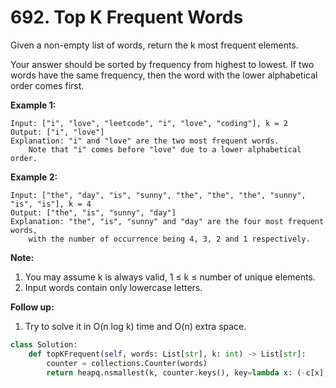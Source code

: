 # 692. Top K Frequent Words

Given a non-empty list of words, return the k most frequent elements.

Your answer should be sorted by frequency from highest to lowest. If two words have the same frequency, then the word with the lower alphabetical order comes first.

**Example 1:**  


```text
Input: ["i", "love", "leetcode", "i", "love", "coding"], k = 2
Output: ["i", "love"]
Explanation: "i" and "love" are the two most frequent words.
    Note that "i" comes before "love" due to a lower alphabetical order.
```

**Example 2:**  


```text
Input: ["the", "day", "is", "sunny", "the", "the", "the", "sunny", "is", "is"], k = 4
Output: ["the", "is", "sunny", "day"]
Explanation: "the", "is", "sunny" and "day" are the four most frequent words,
    with the number of occurrence being 4, 3, 2 and 1 respectively.
```

**Note:**  


1. You may assume k is always valid, 1 ≤ k ≤ number of unique elements.
2. Input words contain only lowercase letters.

**Follow up:**

1. Try to solve it in O\(n log k\) time and O\(n\) extra space.

```python
class Solution:
    def topKFrequent(self, words: List[str], k: int) -> List[str]:
        counter = collections.Counter(words)
        return heapq.nsmallest(k, counter.keys(), key=lambda x: (-c[x], x))
```

